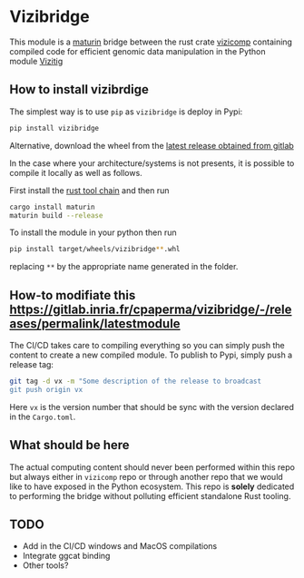 # Vizibridge

This module is a [maturin](https://www.maturin.rs/) bridge between the rust crate [vizicomp](https://gitlab.inria.fr/cpaperma/vizicomp)
containing compiled code for efficient genomic data manipulation in the Python module [Vizitig](https://gitlab.inria.fr/pydisk/examples/vizitig/)

## How to install vizibrdige

The simplest way is to use `pip` as `vizibridge` is deploy in Pypi:

```bash
pip install vizibridge
```

Alternative, download the wheel from the [latest release obtained from gitlab](https://gitlab.inria.fr/cpaperma/vizibridge/-/releases/permalink/latest)

In the case where your architecture/systems is not presents, it is possible to compile it locally as well as follows.

First install the [rust tool chain](https://www.rust-lang.org) and then run 

```bash
cargo install maturin
maturin build --release
```

To install the module in your python then run

```bash
pip install target/wheels/vizibridge**.whl
``` 
replacing `**` by the appropriate name generated in the folder.


## How-to modifiate this  https://gitlab.inria.fr/cpaperma/vizibridge/-/releases/permalink/latestmodule

The CI/CD takes care to compiling everything so you can simply push the content to create a new compiled module.
To publish to Pypi, simply push a release tag:

```bash
git tag -d vx -m "Some description of the release to broadcast
git push origin vx 
``` 

Here `vx` is the version number that should be sync with the version declared in the `Cargo.toml`.

## What should be here

The actual computing content should never been performed within this repo but
always either in `vizicomp` repo or through another repo that we would like to
have exposed in the Python ecosystem.  This repo is **solely** dedicated to
performing the bridge without polluting efficient standalone Rust tooling.

## TODO

- Add in the CI/CD windows and MacOS compilations
- Integrate ggcat binding
- Other tools?
